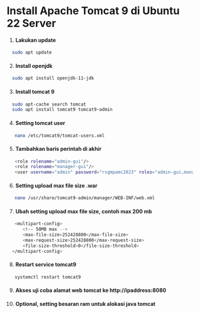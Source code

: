 # Install Apache Tomcat 9 di Ubuntu 22 Server

1. #### Lakukan update
```sh
  sudo apt update
```

2. #### Install openjdk
```sh
  sudo apt install openjdk-11-jdk
```

3. #### Install tomcat 9
```sh
  sudo apt-cache search tomcat
  sudo apt install tomcat9 tomcat9-admin
```

4. #### Setting tomcat user
```sh
   nano /etc/tomcat9/tomcat-users.xml
```

5. #### Tambahkan baris perintah di akhir
```sh
   <role rolename="admin-gui"/>
   <role rolename="manager-gui"/>
   <user username="admin" password="rsgmpamc2023" roles="admin-gui,manager-gui"/>
```

6. #### Setting upload max file size .war
```sh
   nano /usr/share/tomcat9-admin/manager/WEB-INF/web.xml
```

7. #### Ubah setting upload max file size, contoh max 200 mb
```sh
   <multipart-config>
      <!-- 50MB max -->
      <max-file-size>252428800</max-file-size>
      <max-request-size>252428800</max-request-size>
      <file-size-threshold>0</file-size-threshold>
  </multipart-config>
```

8. #### Restart service tomcat9
```sh
   systemctl restart tomcat9
```

9. #### Akses uji coba alamat web tomcat ke http://ipaddress:8080

10. #### Optional, setting besaran ram untuk alokasi java tomcat
```sh
   
```


